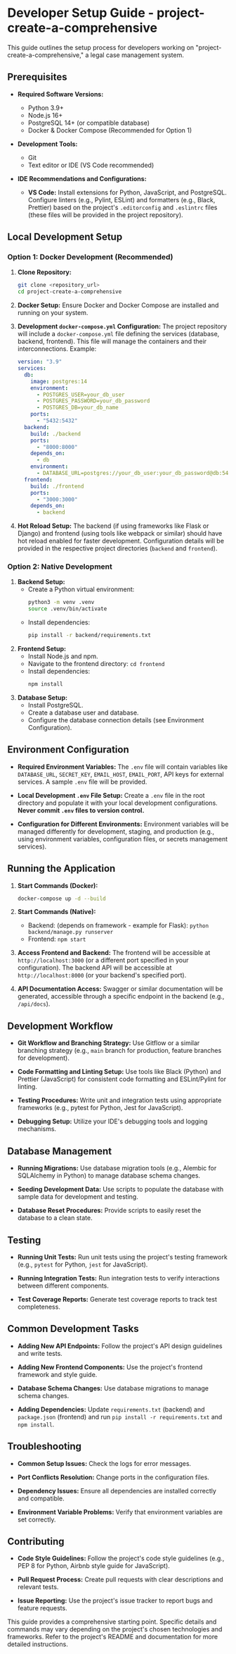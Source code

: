# Developer Setup Guide - project-create-a-comprehensive

This guide outlines the setup process for developers working on "project-create-a-comprehensive," a legal case management system.

## Prerequisites

* **Required Software Versions:**
    * Python 3.9+
    * Node.js 16+
    * PostgreSQL 14+ (or compatible database)
    * Docker & Docker Compose (Recommended for Option 1)

* **Development Tools:**
    * Git
    * Text editor or IDE (VS Code recommended)

* **IDE Recommendations and Configurations:**
    * **VS Code:** Install extensions for Python, JavaScript, and PostgreSQL.  Configure linters (e.g., Pylint, ESLint) and formatters (e.g., Black, Prettier) based on the project's `.editorconfig` and `.eslintrc` files (these files will be provided in the project repository).


## Local Development Setup

### Option 1: Docker Development (Recommended)

1. **Clone Repository:**
   ```bash
   git clone <repository_url>
   cd project-create-a-comprehensive
   ```

2. **Docker Setup:** Ensure Docker and Docker Compose are installed and running on your system.

3. **Development `docker-compose.yml` Configuration:** The project repository will include a `docker-compose.yml` file defining the services (database, backend, frontend).  This file will manage the containers and their interconnections.  Example:

   ```yaml
   version: "3.9"
   services:
     db:
       image: postgres:14
       environment:
         - POSTGRES_USER=your_db_user
         - POSTGRES_PASSWORD=your_db_password
         - POSTGRES_DB=your_db_name
       ports:
         - "5432:5432"
     backend:
       build: ./backend
       ports:
         - "8000:8000"
       depends_on:
         - db
       environment:
         - DATABASE_URL=postgres://your_db_user:your_db_password@db:5432/your_db_name
     frontend:
       build: ./frontend
       ports:
         - "3000:3000"
       depends_on:
         - backend
   ```

4. **Hot Reload Setup:**  The backend (if using frameworks like Flask or Django) and frontend (using tools like webpack or similar) should have hot reload enabled for faster development.  Configuration details will be provided in the respective project directories (`backend` and `frontend`).


### Option 2: Native Development

1. **Backend Setup:**
   * Create a Python virtual environment:
     ```bash
     python3 -m venv .venv
     source .venv/bin/activate
     ```
   * Install dependencies:
     ```bash
     pip install -r backend/requirements.txt
     ```
2. **Frontend Setup:**
   * Install Node.js and npm.
   * Navigate to the frontend directory: `cd frontend`
   * Install dependencies:
     ```bash
     npm install
     ```
3. **Database Setup:**
   * Install PostgreSQL.
   * Create a database user and database.
   * Configure the database connection details (see Environment Configuration).


## Environment Configuration

* **Required Environment Variables:**  The `.env` file will contain variables like `DATABASE_URL`, `SECRET_KEY`, `EMAIL_HOST`, `EMAIL_PORT`, API keys for external services.  A sample `.env` file will be provided.

* **Local Development `.env` File Setup:** Create a `.env` file in the root directory and populate it with your local development configurations.  **Never commit `.env` files to version control.**

* **Configuration for Different Environments:**  Environment variables will be managed differently for development, staging, and production (e.g., using environment variables, configuration files, or secrets management services).


## Running the Application

1. **Start Commands (Docker):**
   ```bash
   docker-compose up -d --build
   ```

2. **Start Commands (Native):**
   * Backend:  (depends on framework - example for Flask): `python backend/manage.py runserver`
   * Frontend: `npm start`

3. **Access Frontend and Backend:** The frontend will be accessible at `http://localhost:3000` (or a different port specified in your configuration). The backend API will be accessible at `http://localhost:8000` (or your backend's specified port).

4. **API Documentation Access:**  Swagger or similar documentation will be generated, accessible through a specific endpoint in the backend (e.g., `/api/docs`).


## Development Workflow

* **Git Workflow and Branching Strategy:**  Use Gitflow or a similar branching strategy (e.g., `main` branch for production, feature branches for development).

* **Code Formatting and Linting Setup:**  Use tools like Black (Python) and Prettier (JavaScript) for consistent code formatting and ESLint/Pylint for linting.

* **Testing Procedures:**  Write unit and integration tests using appropriate frameworks (e.g., pytest for Python, Jest for JavaScript).

* **Debugging Setup:**  Utilize your IDE's debugging tools and logging mechanisms.


## Database Management

* **Running Migrations:**  Use database migration tools (e.g., Alembic for SQLAlchemy in Python) to manage database schema changes.

* **Seeding Development Data:**  Use scripts to populate the database with sample data for development and testing.

* **Database Reset Procedures:**  Provide scripts to easily reset the database to a clean state.


## Testing

* **Running Unit Tests:**  Run unit tests using the project's testing framework (e.g., `pytest` for Python, `jest` for JavaScript).

* **Running Integration Tests:**  Run integration tests to verify interactions between different components.

* **Test Coverage Reports:**  Generate test coverage reports to track test completeness.


## Common Development Tasks

* **Adding New API Endpoints:**  Follow the project's API design guidelines and write tests.

* **Adding New Frontend Components:**  Use the project's frontend framework and style guide.

* **Database Schema Changes:**  Use database migrations to manage schema changes.

* **Adding Dependencies:**  Update `requirements.txt` (backend) and `package.json` (frontend) and run `pip install -r requirements.txt` and `npm install`.


## Troubleshooting

* **Common Setup Issues:**  Check the logs for error messages.

* **Port Conflicts Resolution:**  Change ports in the configuration files.

* **Dependency Issues:**  Ensure all dependencies are installed correctly and compatible.

* **Environment Variable Problems:**  Verify that environment variables are set correctly.


## Contributing

* **Code Style Guidelines:**  Follow the project's code style guidelines (e.g., PEP 8 for Python, Airbnb style guide for JavaScript).

* **Pull Request Process:**  Create pull requests with clear descriptions and relevant tests.

* **Issue Reporting:**  Use the project's issue tracker to report bugs and feature requests.


This guide provides a comprehensive starting point.  Specific details and commands may vary depending on the project's chosen technologies and frameworks.  Refer to the project's README and documentation for more detailed instructions.
